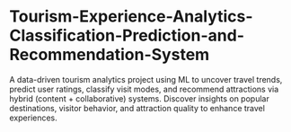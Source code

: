 # Tourism-Experience-Analytics-Classification-Prediction-and-Recommendation-System
A data-driven tourism analytics project using ML to uncover travel trends, predict user ratings, classify visit modes, and recommend attractions via hybrid (content + collaborative) systems. Discover insights on popular destinations, visitor behavior, and attraction quality to enhance travel experiences.

